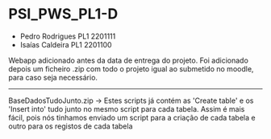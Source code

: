 # PSI_PWS_PL1-D

- Pedro Rodrigues PL1 2201111
- Isaías Caldeira PL1 2201100

Webapp adicionado antes da data de entrega do projeto.
Foi adicionado depois um ficheiro .zip com todo o projeto igual ao submetido no moodle, para caso seja necessário.

---------------------------------------------
BaseDadosTudoJunto.zip
-> Estes scripts já contém as 'Create table' e os 'Insert into' tudo junto no mesmo script para cada tabela. Assim é mais fácil, pois nós tinhamos enviado um script para a criação de cada tabela e outro para os registos de cada tabela
